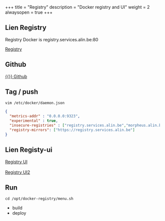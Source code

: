 +++
title = "Registry"
description = "Docker registry and UI"
weight = 2
alwaysopen = true
+++
## Lien Registry

Registry Docker is registry.services.alin.be:80

<a href="http://registry.services.alin.be/" target="new"> Registry </a>

## Github

<a href="https://github.com/patrickalin/docker-registry" target="_blank">{{<icon fa-git>}} Github</a>

## Tag / push 

```
vim /etc/docker/daemon.json
```

```json
{
  "metrics-addr" : "0.0.0.0:9323",
  "experimental" : true,
  "insecure-registries" : ["registry.services.alin.be","morpheus.alin.be:5000","192.168.10.11:5000"],
  "registry-mirrors": ["https://registry.services.alin.be"]
}
```

## Lien Registy-ui
 <a href="http://registry-ui.services.alin.be/" target="new"> Registry UI </a><br>
<br>
 <a href="http://registry-ui2.services.alin.be/" target="new"> Registry UI2 </a>

## Run 

```
cd /opt/docker-registry/menu.sh
```

- build
- deploy

